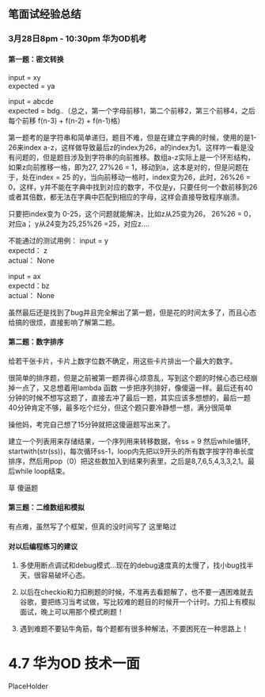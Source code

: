 
## 笔面试经验总结
### 3月28日8pm - 10:30pm 华为OD机考

#### 第一题：密文转换

input = xy  
expected = ya  

input = abcde  
expected = bdg..（总之，第一个字母前移1，第二个前移2，第三个前移4，之后每个前移 f(n-3) + f(n-2) + f(n-1)格）


第一题考的是字符串和简单递归，题目不难，但是在建立字典的时候，使用的是1-26来index a-z，这样做导致最后z的index为26，a的index为1。这样咋一看是没有问题的，但是题目涉及到字符串的向前推移。数组a-z实际上是一个环形结构，如果z向前推移一格，即为27, 27%26 = 1，移动到a，这本是对的，但是问题在于，处在index = 25 的y，当向前移动一格时，index变为26，此时，26%26 = 0，这样，y并不能在字典中找到对应的数字，不仅是y，只要任何一个数前移到26或者其倍数，都无法在字典中匹配到相应的字母，这样会直接导致程序崩溃。

只要把index变为 0-25，这个问题就能解决，比如z从25变为26， 26%26 = 0，对应a； y从24变为25,25%26 =25，对应z....

不能通过的测试用例：
input = y  
expectd： z  
actual： None  

input = ax  
expectd：bz  
actual： None  

虽然最后还是找到了bug并且完全解出了第一题，但是花的时间太多了，而且心态给搞的很烦，直接影响了解第二题。

#### 第二题：数字排序

给若干张卡片，卡片上数字位数不确定，用这些卡片排出一个最大的数字。

很简单的排序题，但是之前被第一题弄得心烦意乱，写到这个题的时候心态已经崩掉一点了，又总想着用lambda 函数 一步把序列排好，像傻逼一样。最后还有40分钟的时候不想写这题了，直接去冲了最后一题，其实应该多想想的，最后一题40分钟肯定不够，最多吃个烂分，但这个题只要冷静想一想，满分很简单

操他妈，考完自己想了15分钟就把这傻逼题写出来了。

建立一个列表用来存储结果，一个序列用来转移数据，令ss = 9 然后while循环, startwith(str(ss))，每次循环ss-1，loop内先把以9开头的所有数字按字符串长度排序，然后用pop（0）把这些数加入到结果列表里，之后是8,7,6,5,4,3,3,2,1。最后while loop结束。

草 傻逼题


#### 第三题：二维数组和模拟
有点难，虽然写了个框架，但真的没时间写了
这里略过


#### 对以后编程练习的建议

1. 多使用断点调试和debug模式…现在的debug速度真的太慢了，找小bug找半天，很容易破坏心态。

2. 以后在checkio和力扣刷题的时候，不准再去看题解了，也不要一遇困难就去谷歌，要把练习当考试做，写比较难的题目的时候开一个计时。力扣上有模拟面试，晚上可以用那个模式刷题！

3. 遇到难题不要钻牛角筋，每个题都有很多种解法，不要困死在一种思路上！


# 4.7 华为OD 技术一面 

PlaceHolder
